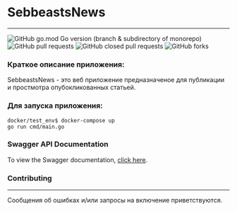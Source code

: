 # SebbeastsNews

________

![GitHub go.mod Go version (branch & subdirectory of monorepo)](https://img.shields.io/github/go-mod/go-version/kurcevroman11/hackathon_2023/main)
![GitHub pull requests](https://img.shields.io/github/issues-pr/kurcevroman11/hackathon_2023)
![GitHub closed pull requests](https://img.shields.io/github/issues-pr-closed/kurcevroman11/hackathon_2023)
![GitHub forks](https://img.shields.io/github/forks/kurcevroman11/hackathon_2023)


### Краткое описание приложения:
SebbeastsNews - это веб приложение предназначеное для публикации и простмотра опубокликованных статьей.

### Для запуска приложения:

```
docker/test_env$ docker-compose up
go run cmd/main.go
```

### Swagger API Documentation

To view the Swagger documentation, [click here](/docs/swagger.json).


### Contributing

____

Сообщения об ошибках и/или запросы на включение приветствуются.